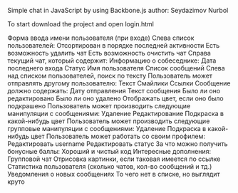Simple chat in JavaScript by using Backbone.js
author: Seydazimov Nurbol

To start download the project and open login.html

Форма ввода имени пользователя (при входе)
Слева список пользователей:
Отсортирован в порядке последней активности
Есть возможность удалить чат
Есть возможность очистить чат
Справа текущий чат, который содержит:
Информацию о собеседнике:
Дата последнего входа
Статус
Имя пользователя
Список сообщений
Слева над списком пользователей, поиск по тексту
Пользователь может отправлять другому пользователю:
Текст
Смайлики
Ссылки
Сообщение должно содержать:
Дату отправления
Текст сообщения
Было ли оно редактировано
Было ли оно удалено
Отображать цвет, если оно было подкрашено
Пользователь может производить следующие манипуляции с сообщениями:
Удаление
Редактирование
Подкраска в какой-нибудь цвет
Пользователь может производить следующие групповые манипуляции с сообщениями:
Удаление
Подкраска в какой-нибудь цвет
Пользователь может работать со своим профилем:
Редактировать username
Редактировать статус
За что можно получить бонусные баллы:
Хороший и чистый код
Интересные дополнения:
Групповой чат
Отрисовка картинки, если таковая имеется по ссылке
Статистика пользователя (сколько чатов, кол-во сообщений и тд.)
Уведомления о новых сообщениях
То чего нет в списке, но выглядит круто

